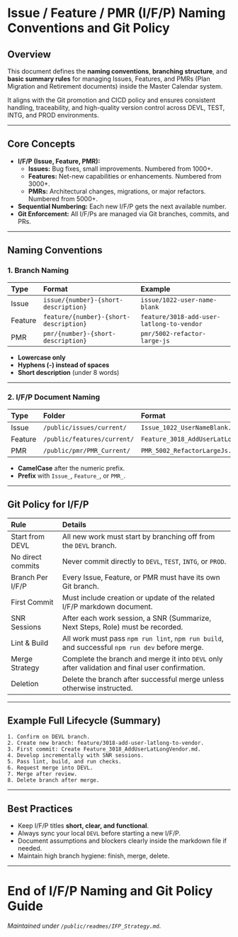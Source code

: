 # Issue / Feature / PMR (I/F/P) Naming Conventions and Git Policy

## Overview
This document defines the **naming conventions**, **branching structure**, and **basic summary rules** for managing Issues, Features, and PMRs (Plan Migration and Retirement documents) inside the Master Calendar system.

It aligns with the Git promotion and CICD policy and ensures consistent handling, traceability, and high-quality version control across DEVL, TEST, INTG, and PROD environments.

---

## Core Concepts
- **I/F/P (Issue, Feature, PMR):**
  - **Issues:** Bug fixes, small improvements. Numbered from 1000+.
  - **Features:** Net-new capabilities or enhancements. Numbered from 3000+.
  - **PMRs:** Architectural changes, migrations, or major refactors. Numbered from 5000+.
- **Sequential Numbering:** Each new I/F/P gets the next available number.
- **Git Enforcement:** All I/F/Ps are managed via Git branches, commits, and PRs.

---

## Naming Conventions

### 1. Branch Naming
| Type | Format | Example |
|:-----|:-------|:--------|
| Issue | `issue/{number}-{short-description}` | `issue/1022-user-name-blank` |
| Feature | `feature/{number}-{short-description}` | `feature/3018-add-user-latlong-to-vendor` |
| PMR | `pmr/{number}-{short-description}` | `pmr/5002-refactor-large-js` |

- **Lowercase only**
- **Hyphens (-) instead of spaces**
- **Short description** (under 8 words)

---

### 2. I/F/P Document Naming
| Type | Folder | Format | Example |
|:-----|:-------|:-------|:--------|
| Issue | `/public/issues/current/` | `Issue_1022_UserNameBlank.md` |
| Feature | `/public/features/current/` | `Feature_3018_AddUserLatLongVendor.md` |
| PMR | `/public/pmr/PMR_Current/` | `PMR_5002_RefactorLargeJs.md` |

- **CamelCase** after the numeric prefix.
- **Prefix** with `Issue_`, `Feature_`, or `PMR_`.

---

## Git Policy for I/F/P

| Rule | Details |
|:-----|:--------|
| Start from DEVL | All new work must start by branching off from the `DEVL` branch. |
| No direct commits | Never commit directly to `DEVL`, `TEST`, `INTG`, or `PROD`. |
| Branch Per I/F/P | Every Issue, Feature, or PMR must have its own Git branch. |
| First Commit | Must include creation or update of the related I/F/P markdown document. |
| SNR Sessions | After each work session, a SNR (Summarize, Next Steps, Role) must be recorded. |
| Lint & Build | All work must pass `npm run lint`, `npm run build`, and successful `npm run dev` before merge. |
| Merge Strategy | Complete the branch and merge it into `DEVL` only after validation and final user confirmation. |
| Deletion | Delete the branch after successful merge unless otherwise instructed. |

---

## Example Full Lifecycle (Summary)

```plaintext
1. Confirm on DEVL branch.
2. Create new branch: feature/3018-add-user-latlong-to-vendor.
3. First commit: Create Feature_3018_AddUserLatLongVendor.md.
4. Develop incrementally with SNR sessions.
5. Pass lint, build, and run checks.
6. Request merge into DEVL.
7. Merge after review.
8. Delete branch after merge.
```

---

## Best Practices
- Keep I/F/P titles **short, clear, and functional**.
- Always sync your local `DEVL` before starting a new I/F/P.
- Document assumptions and blockers clearly inside the markdown file if needed.
- Maintain high branch hygiene: finish, merge, delete.

---

# End of I/F/P Naming and Git Policy Guide

*Maintained under `/public/readmes/IFP_Strategy.md`*.

